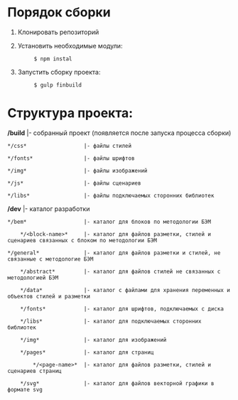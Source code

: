 # Порядок сборки
1. Клонировать репозиторий

2. Установить необходимые модули:

			$ npm instal
			
3. Запустить сборку проекта:

			$ gulp finbuild
			
#  Структура проекта:

**/build** 					|- собранный проект (появляется после запуска процесса сборки)

	*/css*					|- файлы стилей

	*/fonts* 				|- файлы шрифтов

	*/img* 					|- файлы изображений

	*/js* 					|- файлы сценариев

	*/libs* 				|- файлы подключаемых сторонних библиотек

**/dev** 					|- каталог разработки

	*/bem* 					|- каталог для блоков по методологии БЭМ

		*/<block-name>* 	|- каталог для файлов разметки, стилей и сценариев связанных с блоком по методологии БЭМ

	*/general* 				|- каталог для файлов разметки и стилей, не связанные с методологие БЭМ

		*/abstract* 		|- каталог для файлов стилей не связанных с методологией БЭМ

		*/data* 			|- каталог с файлами для хранения переменных и объектов стилей и разметки

		*/fonts* 			|- каталог для шрифтов, подключаемых с диска

		*/libs* 			|- каталог для подключаемых сторонних библиотек

		*/img* 				|- каталог для изображений

		*/pages* 			|- каталог для страниц

			*/<page-name>* 	|- каталог для файлов разметки, стилей и сценариев страниц

		*/svg*				|- каталог для файлов векторной графики в формате svg
